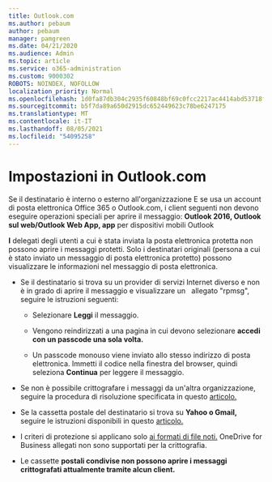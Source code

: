 ```yaml
---
title: Outlook.com
ms.author: pebaum
author: pebaum
manager: pamgreen
ms.date: 04/21/2020
ms.audience: Admin
ms.topic: article
ms.service: o365-administration
ms.custom: 9000302
ROBOTS: NOINDEX, NOFOLLOW
localization_priority: Normal
ms.openlocfilehash: 1d0fa87db304c2935f60848bf69c0fcc2217ac4414abd53718f418785e8804c5
ms.sourcegitcommit: b5f7da89a650d2915dc652449623c78be6247175
ms.translationtype: MT
ms.contentlocale: it-IT
ms.lasthandoff: 08/05/2021
ms.locfileid: "54095258"
---
```

# <a name="settings-in-outlookcom"></a>Impostazioni in Outlook.com

Se il destinatario è interno o esterno all'organizzazione E se usa un account di posta elettronica Office 365 o Outlook.com, i client seguenti non devono eseguire operazioni speciali per aprire il messaggio: **Outlook 2016, Outlook sul web/Outlook Web App, app** per dispositivi mobili Outlook

**I** delegati degli utenti a cui è stata inviata la posta elettronica protetta non possono aprire i messaggi protetti. Solo i destinatari originali (persona a cui è stato inviato un messaggio di posta elettronica protetto) possono visualizzare le informazioni nel messaggio di posta elettronica.

- Se il destinatario si trova su un provider di servizi Internet diverso e non è in grado di aprire il messaggio e visualizzare un &nbsp; allegato "rpmsg", seguire le istruzioni seguenti:
    
    - Selezionare **Leggi** il messaggio.
    
    - Vengono reindirizzati a una pagina in cui devono selezionare **accedi con un passcode una sola volta.**
    
    - Un passcode monouso viene inviato allo stesso indirizzo di posta elettronica. Immetti il codice nella finestra del browser, quindi seleziona **Continua** per leggere il messaggio.

- Se non è possibile crittografare i messaggi da un'altra organizzazione, seguire la procedura di risoluzione specificata in questo [articolo.](https://support.office.com/article/known-issues-opening-irm-protected-emails-sent-from-users-in-other-office-365-organizations-0dec0593-a05d-4aa2-8445-9311ebab3164)

- Se la cassetta postale del destinatario si trova su **Yahoo o Gmail,** seguire le </span> istruzioni disponibili in questo [articolo.](https://support.office.com/article/how-do-i-open-a-protected-message-1157a286-8ecc-4b1e-ac43-2a608fbf3098)

- I criteri di protezione si applicano solo [ai formati di file noti.](https://docs.microsoft.com/azure/information-protection/rms-client/client-admin-guide-file-types) OneDrive for Business allegati non sono supportati per la crittografia.

- Le cassette **postali condivise non possono aprire i messaggi crittografati attualmente tramite alcun client.** 
